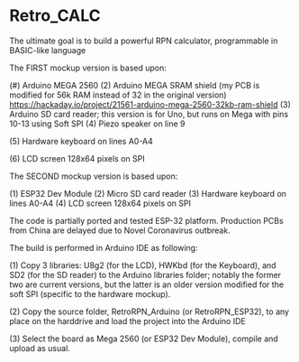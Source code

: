 # Retro_CALC

The ultimate goal is to build a powerful RPN calculator, programmable in BASIC-like language

The FIRST mockup version is based upon:

(#) Arduino MEGA 2560
(2) Arduino MEGA SRAM shield (my PCB is modified for 56k RAM instead of 32 in the original version)
https://hackaday.io/project/21561-arduino-mega-2560-32kb-ram-shield
(3) Arduino SD card reader; this version is for Uno, but runs on Mega with pins 10-13 using Soft SPI
(4) Piezo speaker on line 9

(5) Hardware keyboard on lines A0-A4

(6) LCD screen 128x64 pixels on SPI 

The SECOND mockup version is based upon:

(1) ESP32 Dev Module
(2) Micro SD card reader
(3) Hardware keyboard on lines A0-A4
(4) LCD screen 128x64 pixels on SPI 

The code is partially ported and tested ESP-32 platform. Production PCBs from China are delayed due to Novel Coronavirus outbreak.

The build is performed in Arduino IDE as following:

(1) Copy 3 libraries: U8g2 (for the LCD), HWKbd (for the Keyboard), and SD2 (for the SD reader) to the Arduino libraries folder; notably the former two are current versions, but the latter is an older version modified for the soft SPI (specific to the hardware mockup).

(2) Copy the source folder, RetroRPN_Arduino (or RetroRPN_ESP32), to any place on the harddrive and load the project into the Arduino IDE

(3) Select the board as Mega 2560 (or ESP32 Dev Module), compile and upload as usual.
